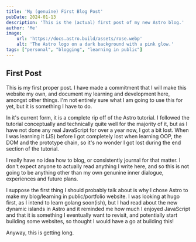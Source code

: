 ```yaml
---
title: 'My (genuine) First Blog Post'
pubDate: 2024-01-13
description: 'This is the (actual) first post of my new Astro blog.'
author: 'Me'
image:
    url: 'https://docs.astro.build/assets/rose.webp'
    alt: 'The Astro logo on a dark background with a pink glow.'
tags: ["personal", "blogging", "learning in public"]
---
```

## First Post

This is my first proper post. I have made a commitment that I will make this website my own, and document my learning and development here, amongst other things. I'm not entirely sure what I am going to use this for yet, but it is something I have to do.

In it's current form, it is a complete rip off of the Astro tutorial. I followed the tutorial conceptually and technically quite well for the majority of it, but as I have not done any real JavaScript for over a year now, I got a bit lost. When I was learning it (JS) before I got completely lost when learning OOP, the DOM and the prototype chain, so it's no wonder I got lost during the end section of the tutorial.

I really have no idea how to blog, or consistently journal for that matter. I don't expect anyone to actually read anything I write here, and so this is not going to be anything other than my own genunine inner dialogue, experiences and future plans.

I suppose the first thing I should probably talk about is why I chose Astro to make my blog/learning in public/portfolio website. I was looking at hugo first, as I intend to learn golang soon(ish), but I had read about the new dynamic islands in Astro and it reminded me how much I enjoyed JavaScript and that it is something I eventually want to revisit, and potentially start building some websites, so thought I would have a go at building this!

Anyway, this is getting long.